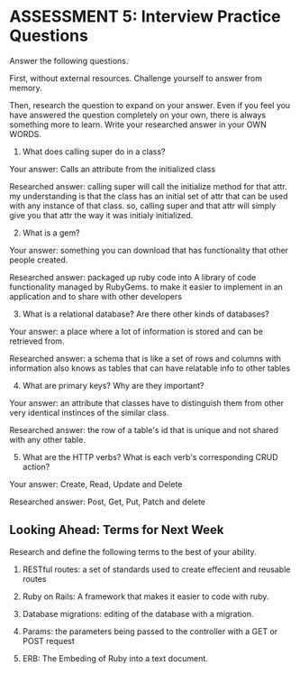 # ASSESSMENT 5: Interview Practice Questions

Answer the following questions.

First, without external resources. Challenge yourself to answer from memory.

Then, research the question to expand on your answer. Even if you feel you have answered the question completely on your own, there is always something more to learn. Write your researched answer in your OWN WORDS.

1. What does calling super do in a class?

Your answer: Calls an attribute from the initialized class

Researched answer: calling super will call the initialize method for that attr.
my understanding is that the class has an initial set of attr that can be used with any instance of that class. so, calling super and that attr will simply give you that attr the way it was initialy initialized.

2. What is a gem?

Your answer: something you can download that has functionality that other people created.

Researched answer: packaged up ruby code into A library of code functionality managed by RubyGems.
to make it easier to implement in an application and to share with other developers

3. What is a relational database? Are there other kinds of databases?

Your answer: a place where a lot of information is stored and can be retrieved from.

Researched answer: a schema that is like a set of rows and columns with information also knows as tables that can have relatable info to other tables

4. What are primary keys? Why are they important?

Your answer: an attribute that classes have to distinguish them from other very identical instinces of the similar class.

Researched answer: the row of a table's id that is unique and not shared with any other table.

5. What are the HTTP verbs? What is each verb's corresponding CRUD action?

Your answer: Create, Read, Update and Delete

Researched answer: Post, Get, Put, Patch and delete

## Looking Ahead: Terms for Next Week

Research and define the following terms to the best of your ability.

1. RESTful routes: a set of standards used to create effecient and reusable routes

2. Ruby on Rails: A framework that makes it easier to code with ruby.

3. Database migrations: editing of the database with a migration.

4. Params: the parameters being passed to the controller with a GET or POST request

5. ERB: The Embeding of Ruby into a text document.
